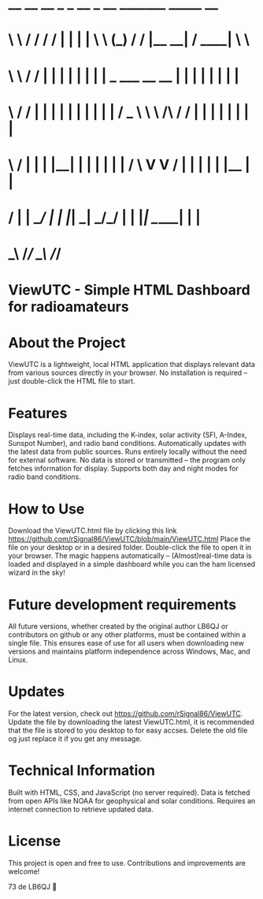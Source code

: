 
# __      __   __  _    _  __    _                      __  _______    _____  __  
# \ \    / /  / / | |  | | \ \  (_)                    / / |__   __|  / ____| \ \ 
#  \ \  / /  | |  | |  | |  | |  _    ___  __      __ | |     | |    | |       | |
#   \ \/ /   | |  | |  | |  | | | |  / _ \ \ \ /\ / / | |     | |    | |       | |
#    \  /    | |  | |__| |  | | | | |  __/  \ V  V /  | |     | |    | |____   | |
#     \/     | |   \____/   | | |_|  \___|   \_/\_/   | |     |_|     \_____|  | |
#             \_\          /_/                         \_\                    /_/ 
# ViewUTC - Simple HTML Dashboard for radioamateurs

# About the Project
ViewUTC is a lightweight, local HTML application that displays relevant data from various sources directly in your browser. No installation is required – just double-click the HTML file to start.

# Features
Displays real-time data, including the K-index, solar activity (SFI, A-Index, Sunspot Number), and radio band conditions.
Automatically updates with the latest data from public sources.
Runs entirely locally without the need for external software.
No data is stored or transmitted – the program only fetches information for display.
Supports both day and night modes for radio band conditions.

# How to Use
Download the ViewUTC.html file by clicking this link https://github.com/rSignal86/ViewUTC/blob/main/ViewUTC.html
Place the file on your desktop or in a desired folder.
Double-click the file to open it in your browser.
The magic happens automatically – (Almost)real-time data is loaded and displayed in a simple dashboard while you can the ham licensed wizard in the sky! 

# Future development requirements
All future versions, whether created by the original author LB6QJ or contributors on github or any other platforms, must be contained within a single file. This ensures ease of use for all users when downloading new versions and maintains platform independence across Windows, Mac, and Linux.

# Updates
For the latest version, check out https://github.com/rSignal86/ViewUTC. Update the file by downloading the latest ViewUTC.html, it is recommended that the file is stored to you desktop to for easy accses. Delete the old file og just replace it if you get any message.

# Technical Information
Built with HTML, CSS, and JavaScript (no server required).
Data is fetched from open APIs like NOAA for geophysical and solar conditions.
Requires an internet connection to retrieve updated data.

# License
This project is open and free to use. Contributions and improvements are welcome!

73 de LB6QJ 🚀
